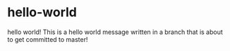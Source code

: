 # hello-world
hello world!
This is a hello world message written in a branch
that is about to get committed to master!
